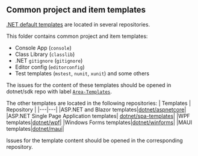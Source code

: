 ## Common project and item templates

[.NET default templates](https://docs.microsoft.com/en-us/dotnet/core/tools/dotnet-new-sdk-templates) are located in several repositories.

This folder contains common project and item templates:
- Console App (`console`)
- Class Library (`classlib`)
- .NET `gitignore` (`gitignore`)
- Editor config (`editorconfig`)
- Test templates (`mstest`, `nunit`, `xunit`)
and some others

The issues for the content of these templates should be opened in dotnet/sdk repo with label [`Area-Templates`](https://github.com/dotnet/sdk/issues?q=is%3Aopen+is%3Aissue+label%3AArea-Templates).

The other templates are located in the following repositories:
| Templates | Repository |
|---|---|
|ASP.NET and Blazor templates|[dotnet/aspnetcore](https://github.com/dotnet/aspnetcore)|
|ASP.NET Single Page Application templates| [dotnet/spa-templates](https://github.com/dotnet/spa-templates)|
|WPF templates|[dotnet/wpf](https://github.com/dotnet/wpf)|
|Windows Forms templates|[dotnet/winforms](https://github.com/dotnet/winforms)|
|MAUI templates|[dotnet/maui](https://github.com/dotnet/maui)|

Issues for the template content should be opened in the corresponding repository.
